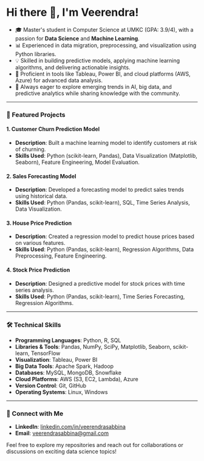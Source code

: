# Hi there 👋, I'm Veerendra!
- 🎓 Master's student in Computer Science at UMKC (GPA: 3.9/4), with a passion for **Data Science** and **Machine Learning**.
- 📊 Experienced in data migration, preprocessing, and visualization using Python libraries.
- 💡 Skilled in building predictive models, applying machine learning algorithms, and delivering actionable insights.
- 🌟 Proficient in tools like Tableau, Power BI, and cloud platforms (AWS, Azure) for advanced data analysis.
- 🚀 Always eager to explore emerging trends in AI, big data, and predictive analytics while sharing knowledge with the community.  

---

### 📂 Featured Projects
#### 1. **Customer Churn Prediction Model**
- **Description**: Built a machine learning model to identify customers at risk of churning.
- **Skills Used**: Python (scikit-learn, Pandas), Data Visualization (Matplotlib, Seaborn), Feature Engineering, Model Evaluation.

#### 2. **Sales Forecasting Model**
- **Description**: Developed a forecasting model to predict sales trends using historical data.
- **Skills Used**: Python (Pandas, scikit-learn), SQL, Time Series Analysis, Data Visualization.

#### 3. **House Price Prediction**
- **Description**: Created a regression model to predict house prices based on various features.
- **Skills Used**: Python (Pandas, scikit-learn), Regression Algorithms, Data Preprocessing, Feature Engineering.

#### 4. **Stock Price Prediction**
- **Description**: Designed a predictive model for stock prices with time series analysis.
- **Skills Used**: Python (Pandas, scikit-learn), Time Series Forecasting, Regression Algorithms.


---

### 🛠️ Technical Skills
- **Programming Languages**: Python, R, SQL  
- **Libraries & Tools**: Pandas, NumPy, SciPy, Matplotlib, Seaborn, scikit-learn, TensorFlow  
- **Visualization**: Tableau, Power BI  
- **Big Data Tools**: Apache Spark, Hadoop  
- **Databases**: MySQL, MongoDB, Snowflake  
- **Cloud Platforms**: AWS (S3, EC2, Lambda), Azure  
- **Version Control**: Git, GitHub  
- **Operating Systems**: Linux, Windows  

---

### 🌟 Connect with Me
- **LinkedIn**: [linkedin.com/in/veerendrasabbina](https://www.linkedin.com/in/veerendrasabbina)
- **Email**: veerendrasabbina@gmail.com

Feel free to explore my repositories and reach out for collaborations or discussions on exciting data science topics!

